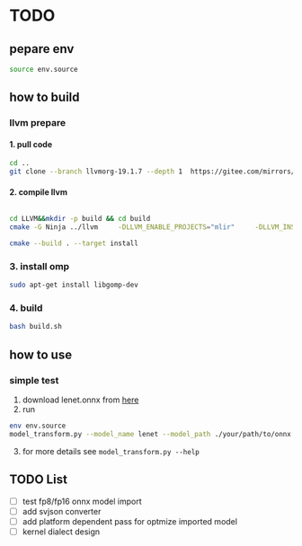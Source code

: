 # TODO
## pepare env
```bash
source env.source
```
## how to build

### llvm prepare

#### 1. pull code

```bash
cd ..
git clone --branch llvmorg-19.1.7 --depth 1  https://gitee.com/mirrors/LLVM.git
```

#### 2. compile llvm

```bash

cd LLVM&&mkdir -p build && cd build
cmake -G Ninja ../llvm     -DLLVM_ENABLE_PROJECTS="mlir"     -DLLVM_INSTALL_UTILS=ON     -DLLVM_TARGETS_TO_BUILD=""     -DLLVM_ENABLE_ASSERTIONS=ON     -DMLIR_INCLUDE_TESTS=OFF     -DLLVM_INSTALL_GTEST=ON     -DMLIR_ENABLE_BINDINGS_PYTHON=ON     -DCMAKE_BUILD_TYPE=Release -DCMAKE_INSTALL_PREFIX=../../llvm_release -DCMAKE_C_COMPILER=clang -DCMAKE_CXX_COMPILER=clang++ -DLLVM_ENABLE_BINDINGS=ON   -DLLVM_ENABLE_LLD=ON -DLLVM_ENABLE_PIC=ON  -DMLIR_INCLUDE_INTEGRATION_TESTS=ON -DPython3_EXECUTABLE=$(which python3)

cmake --build . --target install

```

### 3. install omp

```bash
sudo apt-get install libgomp-dev
```

### 4. build
```bash
bash build.sh
```
## how to use
### simple test
1. download lenet.onnx from [here](https://github.com/ONNC/onnc-tutorial/blob/master/models/lenet/lenet.onnx)
2. run
```bash
env env.source
model_transform.py --model_name lenet --model_path ./your/path/to/onnx --platform onnx - --mlir ./lenet.mlir
```
3. for more details see `model_transform.py --help`

## TODO List
- [ ] test fp8/fp16 onnx model import
- [ ] add svjson converter
- [ ] add platform dependent pass for optmize imported model
- [ ] kernel dialect design
